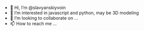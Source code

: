 - 👋 Hi, I’m @slavyanskiyvoin
- 👀 I’m interested in  javascript and python, may be 3D modeling
- 💞️ I’m looking to collaborate on ...
- 📫 How to reach me ...

<!---
slavyanskiyvoin/slavyanskiyvoin is a ✨ special ✨ repository because its `README.md` (this file) appears on your GitHub profile.
You can click the Preview link to take a look at your changes.
--->
